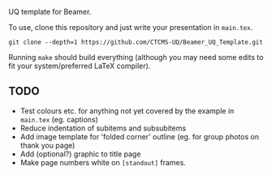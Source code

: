 UQ template for Beamer.

To use, clone this repository and just write your presentation in `main.tex`.

```git clone --depth=1 https://github.com/CTCMS-UQ/Beamer_UQ_Template.git```

Running `make` should build everything (although you may need some edits to fit
your system/preferred LaTeX compiler).

TODO
----
  * Test colours etc. for anything not yet covered by the example in `main.tex` (eg. captions)
  * Reduce indentation of subitems and subsubitems
  * Add image template for 'folded corner' outline (eg. for group photos on thank you page)
  * Add (optional?) graphic to title page
  * Make page numbers white on `[standout]` frames.
